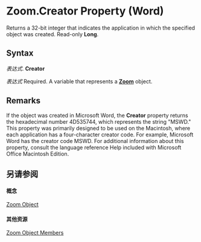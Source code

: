 
# Zoom.Creator Property (Word)

Returns a 32-bit integer that indicates the application in which the specified object was created. Read-only  **Long**.


## Syntax

 _表达式_. **Creator**

 _表达式_ Required. A variable that represents a **[Zoom](9a07fe91-fe6c-21f8-7022-1c56676b89ef.md)** object.


## Remarks

If the object was created in Microsoft Word, the  **Creator** property returns the hexadecimal number 4D535744, which represents the string "MSWD." This property was primarily designed to be used on the Macintosh, where each application has a four-character creator code. For example, Microsoft Word has the creator code MSWD. For additional information about this property, consult the language reference Help included with Microsoft Office Macintosh Edition.


## 另请参阅


#### 概念


[Zoom Object](9a07fe91-fe6c-21f8-7022-1c56676b89ef.md)
#### 其他资源


[Zoom Object Members](http://msdn.microsoft.com/library/9e147daf-bb28-14e0-5f99-69e19952500f%28Office.15%29.aspx)